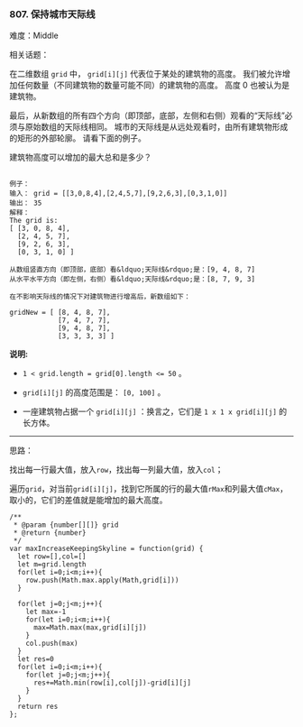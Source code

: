 ### 807. 保持城市天际线

难度：Middle

相关话题：

在二维数组 `grid` 中， `grid[i][j]` 代表位于某处的建筑物的高度。 我们被允许增加任何数量（不同建筑物的数量可能不同）的建筑物的高度。 高度 0 也被认为是建筑物。



最后，从新数组的所有四个方向（即顶部，底部，左侧和右侧）观看的&ldquo;天际线&rdquo;必须与原始数组的天际线相同。 城市的天际线是从远处观看时，由所有建筑物形成的矩形的外部轮廓。 请看下面的例子。



建筑物高度可以增加的最大总和是多少？



```

例子：
输入： grid = [[3,0,8,4],[2,4,5,7],[9,2,6,3],[0,3,1,0]]
输出： 35
解释： 
The grid is:
[ [3, 0, 8, 4], 
  [2, 4, 5, 7],
  [9, 2, 6, 3],
  [0, 3, 1, 0] ]

从数组竖直方向（即顶部，底部）看&ldquo;天际线&rdquo;是：[9, 4, 8, 7]
从水平水平方向（即左侧，右侧）看&ldquo;天际线&rdquo;是：[8, 7, 9, 3]

在不影响天际线的情况下对建筑物进行增高后，新数组如下：

gridNew = [ [8, 4, 8, 7],
            [7, 4, 7, 7],
            [9, 4, 8, 7],
            [3, 3, 3, 3] ]
```


**说明:** 




* `1 < grid.length = grid[0].length <= 50` 。

*  `grid[i][j]`  的高度范围是：  `[0, 100]` 。

* 一座建筑物占据一个 `grid[i][j]` ：换言之，它们是  `1 x 1 x grid[i][j]`  的长方体。






-----

思路：

找出每一行最大值，放入`row`，找出每一列最大值，放入`col`；

遍历`grid`，对当前`grid[i][j]`，找到它所属的行的最大值`rMax`和列最大值`cMax`，取小的，它们的差值就是能增加的最大高度。

```
/**
 * @param {number[][]} grid
 * @return {number}
 */
var maxIncreaseKeepingSkyline = function(grid) {
  let row=[],col=[]
  let m=grid.length
  for(let i=0;i<m;i++){
    row.push(Math.max.apply(Math,grid[i]))
  }

  for(let j=0;j<m;j++){
    let max=-1
    for(let i=0;i<m;i++){
      max=Math.max(max,grid[i][j])
    }
    col.push(max)
  }
  let res=0
  for(let i=0;i<m;i++){
    for(let j=0;j<m;j++){
      res+=Math.min(row[i],col[j])-grid[i][j]
    }
  }
  return res
};
```

